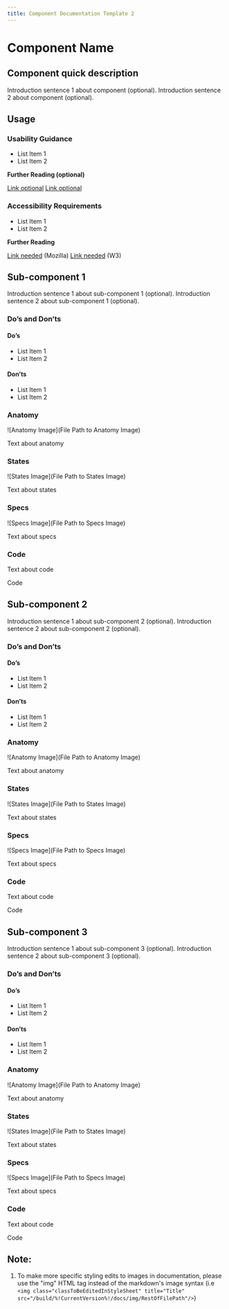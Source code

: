 ```yaml
---
title: Component Documentation Template 2
---
```

# **Component Name**

## Component quick description

Introduction sentence 1 about component (optional). Introduction sentence 2 about component (optional).

## **Usage**

### **Usability Guidance**

* List Item 1
* List Item 2

**Further Reading (optional)**

[Link optional]()
[Link optional]()

### **Accessibility Requirements**

* List Item 1
* List Item 2

**Further Reading**

[Link needed]() (Mozilla)
[Link needed]() (W3)

## **Sub-component 1**

Introduction sentence 1 about sub-component 1 (optional). Introduction sentence 2 about sub-component 1 (optional).

### **Do’s and Don’ts**

#### Do’s

* List Item 1
* List Item 2

#### Don’ts

* List Item 1
* List Item 2

### **Anatomy**

![Anatomy Image](File Path to Anatomy Image)

Text about anatomy

### **States**

![States Image](File Path to States Image)

Text about states

### **Specs**

![Specs Image](File Path to Specs Image)

Text about specs

### **Code**

Text about code

Code

## **Sub-component 2**

Introduction sentence 1 about sub-component 2 (optional). Introduction sentence 2 about sub-component 2 (optional).

### **Do’s and Don’ts**

#### Do’s

* List Item 1
* List Item 2

#### Don’ts

* List Item 1
* List Item 2

### **Anatomy**

![Anatomy Image](File Path to Anatomy Image)

Text about anatomy

### **States**

![States Image](File Path to States Image)

Text about states

### **Specs**

![Specs Image](File Path to Specs Image)

Text about specs

### **Code**

Text about code

Code

## **Sub-component 3**

Introduction sentence 1 about sub-component 3 (optional). Introduction sentence 2 about sub-component 3 (optional).

### **Do’s and Don’ts**

#### Do’s

* List Item 1
* List Item 2

#### Don’ts

* List Item 1
* List Item 2

### **Anatomy**

![Anatomy Image](File Path to Anatomy Image)

Text about anatomy

### **States**

![States Image](File Path to States Image)

Text about states

### **Specs**

![Specs Image](File Path to Specs Image)

Text about specs

### **Code**

Text about code

Code

## Note:
1. To make more specific styling edits to images in documentation, please use the "img" HTML tag instead of the markdown's image syntax (i.e ```<img class="classToBeEditedInStyleSheet" title="Title" src="/build/%!CurrentVersion%!/docs/img/RestOfFilePath"/>```)
